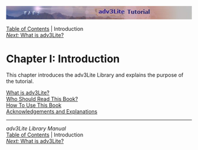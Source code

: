 <div class="topbar">

<img src="topbar.jpg" data-border="0" />

</div>

<div class="nav">

<a href="toc.htm" class="nav">Table of Contents</a> \| Introduction  
<span class="navnp"><a href="whatis.htm" class="nav"><em>Next:</em> What is adv3Lite?</a>
    </span>

</div>

<div class="main">

# Chapter I: Introduction

This chapter introduces the adv3Lite Library and explains the purpose of
the tutorial.

<div class="sectoc">

[What is adv3Lite?](whatis.htm)  
[Who Should Read This Book?](whoshouldread.htm)  
[How To Use This Book](howtouse.htm)  
[Acknowledgements and Explanations](acknowledge.htm)  

</div>

</div>

------------------------------------------------------------------------

<div class="navb">

*adv3Lite Library Manual*  
<a href="toc.htm" class="nav">Table of Contents</a> \| Introduction  
<span class="navnp"><a href="whatis.htm" class="nav"><em>Next:</em> What is adv3Lite?</a>
    </span>

</div>
